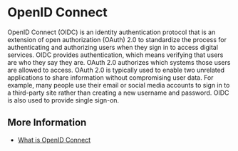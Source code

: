# OpenID Connect

OpenID Connect (OIDC) is an identity authentication protocol that is an extension of open authorization (OAuth) 2.0 to standardize the process for authenticating and authorizing users when they sign in to access digital services. OIDC provides authentication, which means verifying that users are who they say they are. OAuth 2.0 authorizes which systems those users are allowed to access. OAuth 2.0 is typically used to enable two unrelated applications to share information without compromising user data. For example, many people use their email or social media accounts to sign in to a third-party site rather than creating a new username and password. OIDC is also used to provide single sign-on.

## More Information

- [What is OpenID Connect](https://openid.net/developers/how-connect-works/)
